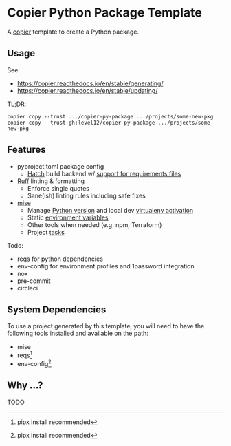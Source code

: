 # Copier Python Package Template

A [copier](https://copier.readthedocs.io/en/stable/) template to create a Python package.

## Usage

See:

- https://copier.readthedocs.io/en/stable/generating/.
- https://copier.readthedocs.io/en/stable/updating/

TL;DR:

```
copier copy --trust .../copier-py-package .../projects/some-new-pkg
copier copy --trust gh:level12/copier-py-package .../projects/some-new-pkg
```


## Features

- pyproject.toml package config
    - [Hatch](https://hatch.pypa.io/latest/) build backend w/ [support for requirements files](https://github.com/repo-helper/hatch-requirements-txt)
- [Ruff](https://docs.astral.sh/ruff/) linting & formatting
  - Enforce single quotes
  - Sane(ish) linting rules including safe fixes
- [mise](https://mise.jdx.dev/)
    - Manage [Python version](https://mise.jdx.dev/lang/python.html) and local dev
      [virtualenv activation](https://mise.jdx.dev/lang/python.html#automatic-virtualenv-activation)
    - Static [environment variables](https://mise.jdx.dev/environments.html)
    - Other tools when needed (e.g. npm, Terraform)
    - Project [tasks](https://mise.jdx.dev/tasks/)

Todo:

- reqs for python dependencies
- env-config for environment profiles and 1password integration
- nox
- pre-commit
- circleci


## System Dependencies

To use a project generated by this template, you will need to have the following tools installed
and available on the path:

- mise
- reqs[^1]
- env-config[^1]

[^1]: pipx install recommended

## Why ...?

TODO
